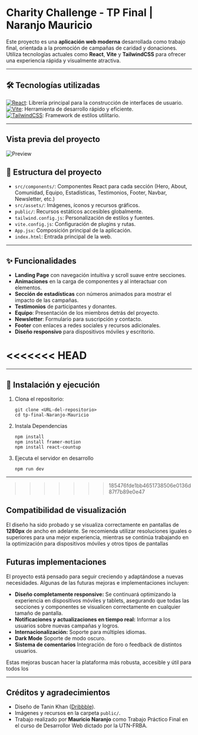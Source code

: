 # Charity Challenge - TP Final | Naranjo Mauricio

Este proyecto es una **aplicación web moderna** desarrollada como trabajo final, orientada a la promoción de campañas de caridad y donaciones. Utiliza tecnologías actuales como **React**, **Vite** y **TailwindCSS** para ofrecer una experiencia rápida y visualmente atractiva.

---

## 🛠 Tecnologías utilizadas

[![React](https://img.shields.io/badge/React-61DAFB?logo=react&logoColor=white)](https://reactjs.org/): Librería principal para la construcción de interfaces de usuario.  
[![Vite](https://img.shields.io/badge/Vite-646CFF?logo=vite&logoColor=white)](https://vitejs.dev/): Herramienta de desarrollo rápido y eficiente.  
[![TailwindCSS](https://img.shields.io/badge/TailwindCSS-38B2AC?logo=tailwind-css&logoColor=white)](https://tailwindcss.com/): Framework de estilos utilitario.  

---

## Vista previa del proyecto

![Preview](../assets/Screenshot.png)


## 📂 Estructura del proyecto

- `src/components/`: Componentes React para cada sección (Hero, About, Comunidad, Equipo, Estadísticas, Testimonios, Footer, Navbar, Newsletter, etc.)  
- `src/assets/`: Imágenes, íconos y recursos gráficos.  
- `public/`: Recursos estáticos accesibles globalmente.  
- `tailwind.config.js`: Personalización de estilos y fuentes.  
- `vite.config.js`: Configuración de plugins y rutas.  
- `App.jsx`: Composición principal de la aplicación.  
- `index.html`: Entrada principal de la web.

---

## ✨ Funcionalidades

- **Landing Page** con navegación intuitiva y scroll suave entre secciones.  
- **Animaciones** en la carga de componentes y al interactuar con elementos.  
- **Sección de estadísticas** con números animados para mostrar el impacto de las campañas.  
- **Testimonios** de participantes y donantes.  
- **Equipo**: Presentación de los miembros detrás del proyecto.  
- **Newsletter**: Formulario para suscripción y contacto.  
- **Footer** con enlaces a redes sociales y recursos adicionales.  
- **Diseño responsivo** para dispositivos móviles y escritorio.

<<<<<<< HEAD
=======
---

## 🚀 Instalación y ejecución

1. Clona el repositorio:
   ```
   git clone <URL-del-repositorio>
   cd tp-final-Naranjo-Mauricio
2. Instala Dependencias
   ```
   npm install
   npm install framer-motion
   npm install react-countup
3. Ejecuta el servidor en desarrollo
   ```
   npm run dev

---

>>>>>>> 185476fde1bb4651738506e0136d87f7b89e0e47
## Compatibilidad de visualización

El diseño ha sido probado y se visualiza correctamente en pantallas de **1280px** de ancho en adelante. Se recomienda utilizar resoluciones iguales o superiores para una mejor experiencia, mientras se continúa trabajando en la optimización para dispositivos móviles y otros tipos de pantallas

## Futuras implementaciones

El proyecto está pensado para seguir creciendo y adaptándose a nuevas necesidades. Algunas de las futuras mejoras e implementaciones incluyen:

- **Diseño completamente responsive:** Se continuará optimizando la experiencia en dispositivos móviles y tablets, asegurando que todas las secciones y componentes se visualicen correctamente en cualquier tamaño de pantalla.
- **Notificaciones y actualizaciones en tiempo real:** Informar a los usuarios sobre nuevas campañas y logros.
- **Internacionalización:** Soporte para múltiples idiomas.
- **Dark Mode** Soporte de modo oscuro.
- **Sistema de comentarios** Integración de foro o feedback de distintos usuarios.

Estas mejoras buscan hacer la plataforma más robusta, accesible y útil para todos los

---

## Créditos y agradecimientos

- Diseño de Tanin Khan ([Dribbble](https://dribbble.com/Tanin_ui)).
- Imágenes y recursos en la carpeta `public/`.
- Trabajo realizado por **Mauricio Naranjo** como Trabajo Práctico Final en el curso de Desarrollor Web dictado por la UTN-FRBA.
